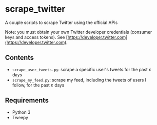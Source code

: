 # scrape_twitter

A couple scripts to scrape Twitter using the official APIs

Note: you must obtain your own Twitter developer credentials (consumer keys and access tokens). See [https://developer.twitter.com](https://developer.twitter.com). 

## Contents 

* `scrape_user_tweets.py`: scrape a specific user's tweets for the past *n* days
* `scrape_my_feed.py`: scrape my feed, including the tweets of users I follow, for the past _n_ days

## Requirements

* Python 3
* Tweepy